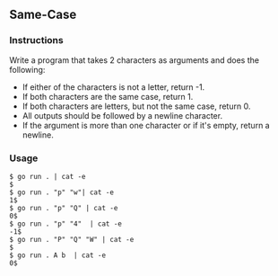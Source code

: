 ## Same-Case 

### Instructions

Write a program that takes 2 characters as arguments and does the following:
- If either of the characters is not a letter, return -1.
- If both characters are the same case, return 1.
- If both characters are letters, but not the same case, return 0.
- All outputs should be followed by a newline character.
- If the argument is more than one character or if it's empty, return a newline.
  
### Usage

```console
$ go run . | cat -e
$
$ go run . "p" "w"| cat -e
1$
$ go run . "p" "Q" | cat -e
0$
$ go run . "p" "4"  | cat -e
-1$
$ go run . "P" "Q" "W" | cat -e
$
$ go run . A b  | cat -e
0$
```